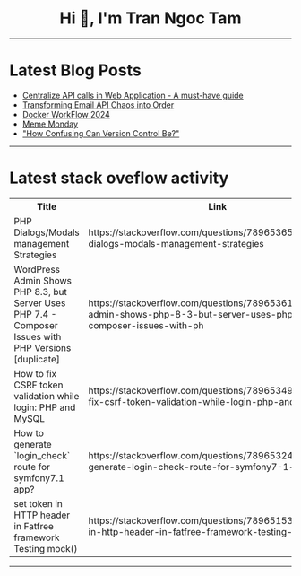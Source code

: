 <h1 align="center">Hi 👋, I'm Tran Ngoc Tam</h1>

---

# Latest Blog Posts 
<!-- BLOG-POST-LIST:START -->
- [Centralize API calls in Web Application - A must-have guide](https://dev.to/creowistech/centralize-api-calls-in-web-application-a-must-have-guide-3ppj)
- [Transforming Email API Chaos into Order](https://dev.to/sanket00123/transforming-email-api-chaos-into-order-25b)
- [Docker WorkFlow 2024](https://dev.to/mrcaption49/docker-workflow-2024-4fpf)
- [Meme Monday](https://dev.to/ben/meme-monday-4pki)
- [&quot;How Confusing Can Version Control Be?&quot;](https://dev.to/angel_afube/how-confusing-can-version-control-be-1424)
<!-- BLOG-POST-LIST:END -->

---

# Latest stack oveflow activity
<table>
  <tr><th>Title</th><th>Link</th></tr>
  <!-- STACKOVERFLOW:START --><tr><td>PHP Dialogs/Modals management Strategies</td><td>https://stackoverflow.com/questions/78965365/php-dialogs-modals-management-strategies</td></tr><tr><td>WordPress Admin Shows PHP 8.3, but Server Uses PHP 7.4 - Composer Issues with PHP Versions [duplicate]</td><td>https://stackoverflow.com/questions/78965361/wordpress-admin-shows-php-8-3-but-server-uses-php-7-4-composer-issues-with-ph</td></tr><tr><td>How to fix CSRF token validation while login: PHP and MySQL</td><td>https://stackoverflow.com/questions/78965349/how-to-fix-csrf-token-validation-while-login-php-and-mysql</td></tr><tr><td>How to generate `login_check` route for symfony7.1 app?</td><td>https://stackoverflow.com/questions/78965324/how-to-generate-login-check-route-for-symfony7-1-app</td></tr><tr><td>set token in HTTP header in Fatfree framework Testing mock&lpar;&rpar;</td><td>https://stackoverflow.com/questions/78965153/set-token-in-http-header-in-fatfree-framework-testing-mock</td></tr><!-- STACKOVERFLOW:END -->
</table>

---


